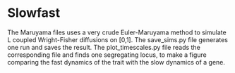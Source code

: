 # Slowfast
The Maruyama files uses a very crude Euler-Maruyama method to simulate L coupled Wright-Fisher diffusions on [0,1]. The save_sims.py file generates one run and saves the result. The plot_timescales.py file reads the corresponding file and finds one segregating locus, to make a figure comparing the fast dynamics of the trait with the slow dynamics of a gene.  
